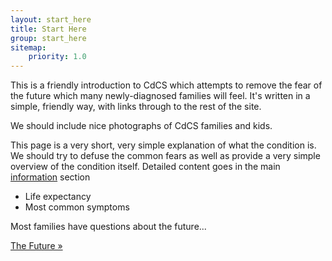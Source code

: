 ```yaml
---
layout: start_here
title: Start Here
group: start_here
sitemap:
    priority: 1.0
---
```


This is a friendly introduction to CdCS which attempts to remove the fear of the future which many newly-diagnosed families will feel. It's written in a simple, friendly way, with links through to the rest of the site.

We should include nice photographs of CdCS families and kids.

This page is a very short, very simple explanation of what the condition is. We should try to defuse the common fears as well as provide a very simple overview of the condition itself. Detailed content goes in the main [information](/information/index.html) section

 * Life expectancy
 * Most common symptoms
 
Most families have questions about the future...

<a href='future.html' class='btn btn-primary'>The Future &raquo;</a>